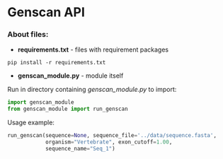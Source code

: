 # Genscan API

### About files:

- **requirements.txt** - files with requirement packages
```
pip install -r requirements.txt
```

- **genscan_module.py** - module itself  

Run in directory containing _genscan_module.py_ to import:
```python
import genscan_module
from genscan_module import run_genscan
```

Usage example:
```python
run_genscan(sequence=None, sequence_file='../data/sequence.fasta',
            organism="Vertebrate", exon_cutoff=1.00,
            sequence_name="Seq_1")
```
